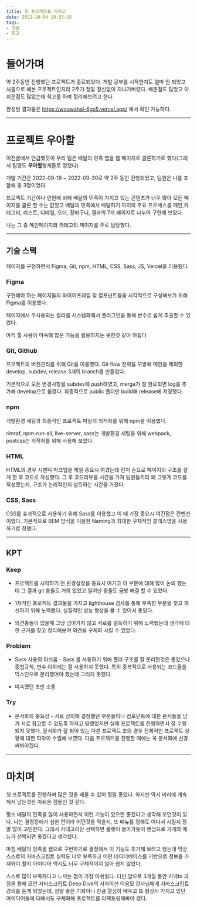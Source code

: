 ```yaml
---
title: 첫 프로젝트를 마치고
date: 2022-10-04 19:55:18
tags:
- 개발
- 회고
---
```

# 들어가며
약 2주동안 진행했던 프로젝트가 종료되었다. 개발 공부를 시작한지도 얼마 안 되었고 처음으로 해본 프로젝트인지라 2주가 정말 정신없이 지나가버렸다. 배운점도 많았고 아쉬운점도 많았는데 회고를 하며 정리해보려고 한다.

완성된 결과물은 https://woowahal-6go5.vercel.app/ 에서 확인 가능하다.

<hr>

# 프로젝트 우아할

이전글에서 언급했듯이 우리 팀은 배달의 민족 앱을 웹 페이지로 클론하기로 했다(그래서 팀명도 **우아할**형제들로 정했다).

개발 기간은 2022-09-19 ~ 2022-09-30로 약 2주 동안 진행되었고, 팀원은 나를 포함해 총 3명이었다.

프로젝트 기간이나 인원에 비해 배달의 민족이 가지고 있는 콘텐츠가 너무 많아 모든 페이지를 클론 할 수는 없었고 배달의 민족에서 배달하기 까지의 주요 프로세스를 메인,카테고리, 리스트, 디테일, 오더, 장바구니, 결과의 7개 페이지로 나누어 구현해 보았다.

나는 그 중 메인페이지와 카테고리 페이지를 주로 담당했다.

<hr>

## 기술 스택

페이지를 구현하면서 Figma, Git, npm, HTML, CSS, Sass, JS, Vercel을 이용했다.

### Figma

구현해야 하는 페이지들의 와이어프레임 및 컴포넌트들을 시각적으로 구성해보기 위해 Figma를 이용했다.

페이지에서 주사용되는 컬러를 시스템화해서 플러그인을 통해 변수로 쉽게 추출할 수 있었다.

아직 툴 사용이 미숙해 많은 기능을 활용하지는 못한것 같아 아쉽다

### Git, Github

프로젝트의 버전관리를 위해 Git을 이용했다. Git flow 전략을 모방해 메인을 제외한 develop, subdev, release 3개의 branch를 만들었다.

기본적으로 모든 변경사항을 subdev에 push하였고, merge가 잘 완료되면 log를 추가해 develop으로 옮겼다. 최종적으로 public 폴더만 build해 release에 저장했다.

### npm

개발환경 세팅과 최종적인 프로젝트 파일의 최적화를 위해 npm을 이용했다.

rimraf, npm-run-all, live-server, sass는 개발환경 세팅을 위해 webpack, postcss는 최적화를 위해 사용해 보았다.

### HTML

HTML의 경우 시맨틱 마크업을 제일 중요시 여겼는데 먼저 손으로 페이지의 구조를 설계 한 후 코드로 작성했다. 그 후 코드리뷰를 시간을 가져 팀원들끼리 왜 그렇게 코드를 작성했는지, 구조가 논리적인지 설득하는 시간을 가졌다.

### CSS, Sass

CSS를 효과적으로 사용하기 위해 Sass를 이용했고 이 때 가장 중요시 여긴점은 컨벤션이였다. 기본적으로 BEM 방식을 이용한 Naming과 최대한 구체적인 클래스명을 사용하기로 정했다.

<hr>

## KPT

### Keep

- 프로젝트를 시작하기 전 환경설정을 중요시 여기고 이 부분에 대해 많이 논의 했는데 그 결과 git 충돌도 거의 없었고 일어난 충돌도 금방 해결 할 수 있었다.

- 1차적인 프로젝트 결과물을 가지고 lighthouse 검사를 통해 부족한 부분을 찾고 개선하기 위해 노력했다. 실질적인 성능 향상을 볼 수 있어서 좋았다.

- 의견충돌이 있을때 그냥 넘어가지 않고 서로를 설득하기 위해 노력했는데 생각에 대한 근거를 찾고 정리해보며 의견을 구체화 시킬 수 있었다.

### Problem

- Sass 사용의 아쉬움 - Sass 를 사용하기 위해 폴더 구조를 잘 분리한것은 좋았으나 중첩규칙, 변수 이외에는 잘 사용하지 못했다. 특히 중복적으로 사용되는 코드들을 믹스인으로 분리했어야 했는데 그러지 못했다.


- 미숙했던 초반 소통


### Try

- 문서화의 중요성 - 서로 상의해 결정했던 부분들이나 컴포넌트에 대한 문서들을 남겨 서로 참고할 수 있도록 하자고 말했었지만 실제 프로젝트를 진행하면서 잘 수행되지 못했다. 문서화가 잘 되어 있는 다른 프로젝트 조의 경우 전체적인 프로젝트 상황에 대한 파악이 수월해 보였다. 다음 프로젝트를 진행할 때에는 꼭 문서화에 신경써봐야겠다.

<hr>

# 마치며

첫 프로젝트를 진행하며 많은 것을 배울 수 있어 정말 좋았다. 하지만 역시 머리에 계속해서 남는것은 아쉬운 점들인 것 같다.

평소 배달의 민족을 많이 사용하면서 이런 기능이 있으면 좋겠다고 생각해 오던것이 있다. 나는 결정장애가 심한 편이라 어떤것을 먹을지, 또 메뉴를 정해도 어디서 시킬지 정말 많이 고민한다. 그래서 카테고리만 선택하면 룰렛이 돌아가듯이 랜덤으로 가게와 메뉴가 선택되면 좋겠다고 생각했다.

마침 배달의 민족을 웹으로 구현하기로 결정해서 이 기능도 추가해 보려고 했는데 막상 스스로의 자바스크립트 실력도 너무 부족하고 어떤 데이터베이스를 기반으로 정보를 가져와야 할지 아이디어 역시도 너무 구체적이지 않아 쉽지 않았다.

스스로 많이 부족하다고 느끼는 점이 가장 아쉬웠다.
다만 앞으로 3개월 동안 커넥to 과정을 통해 모던 자바스크립트 Deep Dive의 저자이신 이웅모 강사님에게 자바스크립트 강의를 듣게 되었는데, 정말 좋은 기회이니 만큼 열심히 배우고 또 평상시 가지고 있던 아이디어들에 대해서도 구체화해 프로젝트를 리팩토링해봐야 겠다.






